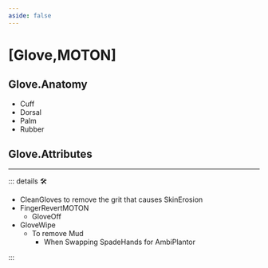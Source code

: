 ```yaml
---
aside: false
---
```

# <py>[Glove,MOTON]</py>

## Glove.Anatomy

- Cuff
- Dorsal
- Palm
- Rubber

## Glove.Attributes

---

<!-- =================================================== -->
<!-- =================================================== -->
<!-- =================================================== -->
<!-- =================================================== -->
<!-- =================================================== -->
::: details 🛠

- CleanGloves to remove the grit that causes SkinErosion
- FingerRevertMOTON
    - GloveOff
- GloveWipe
    - To remove Mud
        - When Swapping SpadeHands for AmbiPlantor

:::

